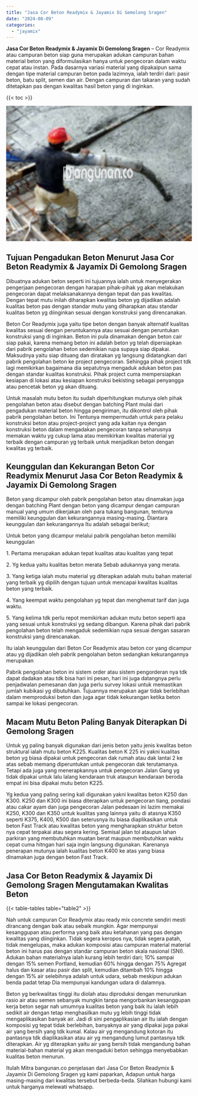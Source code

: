 ```yaml
---
title: "Jasa Cor Beton Readymix & Jayamix Di Gemolong Sragen"
date: "2024-08-09"
categories: 
  - "jayamix"
---
```


**Jasa Cor Beton Readymix & Jayamix Di Gemolong Sragen** – Cor Readymix atau campuran beton siap guna merupakan adukan campuran bahan material beton yang diformulasikan hanya untuk pengecoran dalam waktu cepat atau instan. Pada dasarnya variasi material yang dipakaipun sama dengan tipe material campuran beton pada lazimnya, ialah terdiri dari: pasir beton, batu split, semen dan air. Dengan campuran dan takaran yang sudah ditetapkan pas dengan kwalitas hasil beton yang di inginkan.

{{< toc >}}

![Jasa Cor Beton Readymix & Jayamix Di Gemolong Sragen](/images/jasa-cor-readymix-49.png)

## Tujuan Pengadukan Beton Menurut Jasa Cor Beton Readymix & Jayamix Di Gemolong Sragen

Dibuatnya adukan beton seperti ini tujuannya ialah untuk menyegerakan pengerjaan pengecoran dengan harapan pihak-pihak yg akan melakukan pengecoran dapat melaksanakannya dengan tepat dan pas kwalitas. Dengan tepat mutu inilah diharapkan kwalitas beton yg dijadikan adalah kualitas beton pas dengan standar mutu yang diharapkan atau standar kualitas beton yg diinginkan sesuai dengan konstruksi yang direncanakan.

Beton Cor Readymix juga yaitu tipe beton dengan banyak alternatif kualitas kwalitas sesuai dengan peruntukannya atau sesuai dengan peruntukan konstruksi yang di inginkan. Beton ini pula dinamakan dengan beton cair siap pakai, karena memang beton ini adalah beton yg telah dipersiapkan dari pabrik pengolahan beton sedemikian rupa supaya siap dipakai. Maksudnya yaitu siap dituang dan diratakan yg langsung didatangkan dari pabrik pengolahan beton ke project pengecoran. Sehingga pihak project tdk lagi memikirkan bagaimana dia sepatutnya mengaduk adukan beton pas dengan standar kualitas konstruksi. Pihak project cuma mempersiapkan kesiapan di lokasi atau kesiapan konstruksi bekisting sebagai penyangga atau pencetak beton yg akan dituang.

Untuk masalah mutu beton itu sudah diperhitungkan mutunya oleh pihak pengolahan beton atau disebut dengan batching Plant mulai dari pengadukan material beton hingga pengiriman, itu dikontrol oleh pihak pabrik pengolahan beton. Ini Tentunya mempermudah untuk para pelaku konstruksi beton atau project-project yang ada kaitan nya dengan konstruksi beton dalam mengadakan pengecoran tanpa seharusnya memakan waktu yg cukup lama atau memikirkan kwalitas material yg terbaik dengan campuran yg terbaik untuk menjadikan beton dengan kwalitas yg terbaik.

## Keunggulan dan Kekurangan Beton Cor Readymix Menurut Jasa Cor Beton Readymix & Jayamix Di Gemolong Sragen

Beton yang dicampur oleh pabrik pengolahan beton atau dinamakan juga dengan batching Plant dengan beton yang dicampur dengan campuran manual yang umum dikerjakan oleh para tukang bangunan, tentunya memiliki keunggulan dan kekurangannya masing-masing. Diantara keunggulan dan kekurangannya Itu adalah sebagai berikut;

Untuk beton yang dicampur melalui pabrik pengolahan beton memiliki keunggulan

1\. Pertama merupakan adukan tepat kualitas atau kualitas yang tepat

2\. Yg kedua yaitu kualitas beton merata Sebab adukannya yang merata.

3\. Yang ketiga ialah mutu material yg diterapkan adalah mutu bahan material yang terbaik yg dipilih dengan tujuan untuk mencapai kwalitas kualitas beton yang terbaik.

4\. Yang keempat waktu pengolahan yg tepat dan menghemat tarif dan juga waktu.

5\. Yang kelima tdk perlu repot memikirkan adukan mutu beton seperti apa yang sesuai untuk konstruksi yg sedang dibangun. Karena pihak dari pabrik pengolahan beton telah mengaduk sedemikian rupa sesuai dengan sasaran konstruksi yang direncanakan.

Itu ialah keunggulan dari Beton Cor Readymix atau beton cor yang dicampur atau yg dijadikan oleh pabrik pengolahan beton sedangkan kekurangannya merupakan

Pabrik pengolahan beton ini sistem order atau sistem pengorderan nya tdk dapat dadakan atau tdk bisa hari ini pesan, hari ini juga datangnya perlu penjadwalan pemesanan dan juga perlu survey lokasi untuk memastikan jumlah kubikasi yg dibutuhkan. Tujuannya merupakan agar tidak berlebihan dalam memproduksi beton dan juga agar tidak kekurangan ketika beton sampai ke lokasi pengecoran.

## Macam Mutu Beton Paling Banyak Diterapkan Di Gemolong Sragen

Untuk yg paling banyak digunakan dari jenis beton yaitu jenis kwalitas beton struktural ialah mutu beton K225. Kualitas beton K 225 ini yakni kualitas beton yg biasa dipakai untuk pengecoran dak rumah atau dak lantai 2 ke atas sebab memang diperuntukan untuk pengecoran dak terutamanya. Tetapi ada juga yang menerapkannya untuk pengecoran Jalan Gang yg tidak dipakai untuk lalu lalang kendaraan truk ataupun kendaraan beroda empat ini bisa dipakai mutu beton K225.

Yg kedua yang paling sering kali digunakan yakni kwalitas beton K250 dan K300. K250 dan K300 ini biasa diterapkan untuk pengecoran tiang, pondasi atau cakar ayam dan juga pengecoran Jalan pedesaan ini lazim memakai K250, K300 dan K350 untuk kualitas yang lainnya yaitu di atasnya K350 seperti K375, K400, K500 dan seterusnya itu biasa diaplikasikan untuk beton Fast Track atau kwalitas beton yang mengharapkan struktur beton nya cepat terpakai atau segera kering. Semisal jalan tol ataupun lahan parkiran yang membutuhkan muatan berat maupun membutuhkan waktu cepat cuma hitngan hari saja ingin langsung digunakan. Karenanya penerapan mutunya ialah kualitas beton K400 ke atas yang biasa dinamakan juga dengan beton Fast Track.

## Jasa Cor Beton Readymix & Jayamix Di Gemolong Sragen Mengutamakan Kwalitas Beton

{{< table-tables table="table2" >}}

Nah untuk campuran Cor Readymix atau ready mix concrete sendiri mesti dirancang dengan baik atau sebaik mungkin. Agar mempunyai kesanggupan atau performa yang baik atau ketahanan yang pas dengan kwalitas yang diinginkan. Tidak segera keropos nya, tidak segera patah, tidak mengelupas, maka adukan komposisi atau campuran material material beton ini harus pas dengan standar campuran beton skala nasional (SNI). Adukan bahan materialnya ialah kurang lebih terdiri dari; 10% sampai dengan 15% semen Portland, kemudian 60% hingga dengan 75% Agregat halus dan kasar atau pasir dan split, kemudian ditambah 10% hingga dengan 15% air selebihnya adalah untuk udara, sebab meskipun adukan benda padat tetap Dia mempunyai kandungan udara di dalamnya.

Beton yg berkwalitas tinggi itu diolah atau diproduksi dengan menurunkan rasio air atau semen sebanyak mungkin tanpa mengorbankan kesanggupan kerja beton segar nah umumnya kualitas beton yang baik itu ialah lebih sedikit air dengan tetap menghasilkan mutu yg lebih tinggi tidak mengaplikasikan banyak air. Jadi di sini pengaplikasian air Itu ialah dengan komposisi yg tepat tidak berlebihan, banyaknya air yang dipakai juga pakai air yang bersih yang tdk kumal. Kalau air yg mengandung kotoran itu pantasnya tdk diaplikasikan atau air yg mengandung lumut pantasnya tdk diterapkan. Air yg diterapkan yaitu air yang bersih tidak mengandung bahan material-bahan material yg akan mengaduki beton sehingga menyebabkan kualitas beton menurun.

Itulah Mitra bangunan.co penjelasan dari Jasa Cor Beton Readymix & Jayamix Di Gemolong Sragen yg kami paparkan, Adapun untuk harga masing-masing dari kwalitas tersebut berbeda-beda. Silahkan hubungi kami untuk harganya melewati whatsapp.
